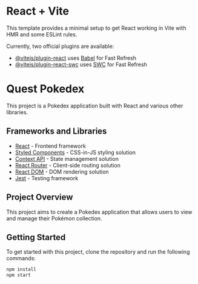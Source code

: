 # React + Vite

This template provides a minimal setup to get React working in Vite with HMR and some ESLint rules.

Currently, two official plugins are available:

- [@vitejs/plugin-react](https://github.com/vitejs/vite-plugin-react/blob/main/packages/plugin-react/README.md) uses [Babel](https://babeljs.io/) for Fast Refresh
- [@vitejs/plugin-react-swc](https://github.com/vitejs/vite-plugin-react-swc) uses [SWC](https://swc.rs/) for Fast Refresh

# Quest Pokedex

This project is a Pokedex application built with React and various other libraries.

## Frameworks and Libraries

* [React](https://reactjs.org/) - Frontend framework
* [Styled Components](https://styled-components.com/) - CSS-in-JS styling solution
* [Context API](https://reactjs.org/docs/context.html) - State management solution
* [React Router](https://reactrouter.com/) - Client-side routing solution
* [React DOM](https://reactjs.org/docs/react-dom.html) - DOM rendering solution
* [Jest](https://jestjs.io/) - Testing framework

## Project Overview

This project aims to create a Pokedex application that allows users to view and manage their Pokémon collection.

## Getting Started

To get started with this project, clone the repository and run the following commands:

```bash
npm install
npm start


